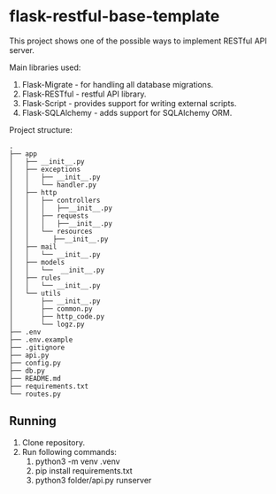 # flask-restful-base-template

This project shows one of the possible ways to implement RESTful API server.

Main libraries used:
1. Flask-Migrate - for handling all database migrations.
2. Flask-RESTful - restful API library.
3. Flask-Script - provides support for writing external scripts.
4. Flask-SQLAlchemy - adds support for SQLAlchemy ORM.

Project structure:
```
.
├── app
│   ├── __init__.py
│   ├── exceptions
│   │   ├── __init__.py
│   │   └── handler.py
│   ├── http
│   │   ├── controllers
│   │   │   ├──__init__.py
│   │   ├── requests
│   │   │   ├──__init__.py
│   │   └── resources
│   │      ├──__init__.py
│   ├── mail
│   │   └── __init__.py
│   ├── models
│   │   └──  __init__.py
│   ├── rules
│   │   └── __init__.py
│   └── utils
│       ├── __init__.py
│       ├── common.py
│       ├── http_code.py
│       └── logz.py
├── .env
├── .env.example
├── .gitignore
├── api.py
├── config.py
├── db.py
├── README.md
├── requirements.txt
└── routes.py
```

## Running 

1. Clone repository.
2. Run following commands:
    1. python3 -m venv .venv
    2. pip install requirements.txt
    3. python3 folder/api.py runserver